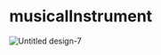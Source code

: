 # musicalInstrument
![Untitled design-7](https://github.com/Miyuki-yuki/musicalInstrument/assets/87884079/324f579e-aa58-45b7-af68-dd2e78ffc7d7)
